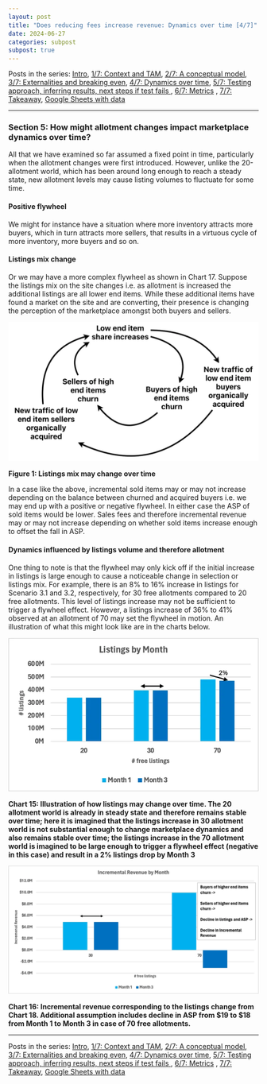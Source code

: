 ```yaml
---
layout: post
title: "Does reducing fees increase revenue: Dynamics over time [4/7]"
date: 2024-06-27
categories: subpost
subpost: true
---
```


Posts in the series: [Intro](https://mehnazm.github.io/main/2024/06/27/main-post.html), [1/7: Context and TAM](/subposts/Post1Sub1), [2/7: A conceptual model](/subposts/Post1Sub2), [3/7: Externalities and breaking even](/subposts/Post1Sub3), [4/7: Dynamics over time](/subposts/Post1Sub4), [5/7: Testing approach, inferring results, next steps if test fails ](/subposts/Post1Sub5), [6/7: Metrics](/subposts/Post1Sub6) , [7/7: Takeaway](/subposts/Post1Sub7), [Google Sheets with data](https://docs.google.com/spreadsheets/d/1Iepg-qkXchzvtlwGRkfqKedoYjYhIrYqIr1l-UwbtY4/edit?usp=sharing)


---

### **Section 5: How might allotment changes impact marketplace dynamics over time?**

All that we have examined so far assumed a fixed point in time, particularly when the allotment changes were first introduced. However, unlike the 20-allotment world, which has been around long enough to reach a steady state, new allotment levels may cause listing volumes to fluctuate for some time.


#### **Positive flywheel**

We might for instance have a situation where more inventory attracts more buyers, which in turn attracts more sellers, that results in a virtuous cycle of more inventory, more buyers and so on. 


#### **Listings mix change**

Or we may have a more complex flywheel as shown in Chart 17. Suppose the listings mix on the site changes i.e. as allotment is increased the additional listings are all lower end items. While these additional items have found a market on the site and are converting, their presence is changing the perception of the marketplace amongst both buyers and sellers. 


![Figure 1: Listings mix may change over time](/assets/images/subpost4img1.png)


**Figure 1: Listings mix may change over time**

In a case like the above, incremental sold items may or may not increase depending on the balance between churned and acquired buyers i.e. we may end up with a positive or negative flywheel. In either case the ASP of sold items would be lower. Sales fees and therefore incremental revenue may or may not increase depending on whether sold items increase enough to offset the fall in ASP. 


#### **Dynamics influenced by listings volume and therefore allotment**

One thing to note is that the flywheel may only kick off if the initial increase in listings is large enough to cause a noticeable change in selection or listings mix. For example, there is an 8% to 16% increase in listings for Scenario 3.1 and 3.2, respectively, for 30 free allotments compared to 20 free allotments. This level of listings increase may not be sufficient to trigger a flywheel effect. However, a listings increase of 36% to 41% observed at an allotment of 70 may set the flywheel in motion. An illustration of what this might look like are in the charts below.


![Chart 15: Illustration of how listings may change over time. The 20 allotment world is already in steady state and therefore remains stable over time; here it is imagined that the listings increase in 30 allotment world is not substantial enough to change marketplace dynamics and also remains stable over time; the listings increase in the 70 allotment world is imagined to be large enough to trigger a flywheel effect (negative in this case) and result in a 2% listings drop by Month 3](/assets/images/subpost4img2.png)


**Chart 15: Illustration of how listings may change over time. The 20 allotment world is already in steady state and therefore remains stable over time; here it is imagined that the listings increase in 30 allotment world is not substantial enough to change marketplace dynamics and also remains stable over time; the listings increase in the 70 allotment world is imagined to be large enough to trigger a flywheel effect (negative in this case) and result in a 2% listings drop by Month 3**


![Chart 16: Incremental revenue corresponding to the listings change from Chart 18. Additional assumption includes decline in ASP from $19 to $18 from Month 1 to Month 3 in case of 70 free allotments.](/assets/images/subpost4img3.png)


**Chart 16: Incremental revenue corresponding to the listings change from Chart 18. Additional assumption includes decline in ASP from $19 to $18 from Month 1 to Month 3 in case of 70 free allotments.**


---

Posts in the series: [Intro](https://mehnazm.github.io/main/2024/06/27/main-post.html), [1/7: Context and TAM](/subposts/Post1Sub1), [2/7: A conceptual model](/subposts/Post1Sub2), [3/7: Externalities and breaking even](/subposts/Post1Sub3), [4/7: Dynamics over time](/subposts/Post1Sub4), [5/7: Testing approach, inferring results, next steps if test fails ](/subposts/Post1Sub5), [6/7: Metrics](/subposts/Post1Sub6) , [7/7: Takeaway](/subposts/Post1Sub7), [Google Sheets with data](https://docs.google.com/spreadsheets/d/1Iepg-qkXchzvtlwGRkfqKedoYjYhIrYqIr1l-UwbtY4/edit?usp=sharing)